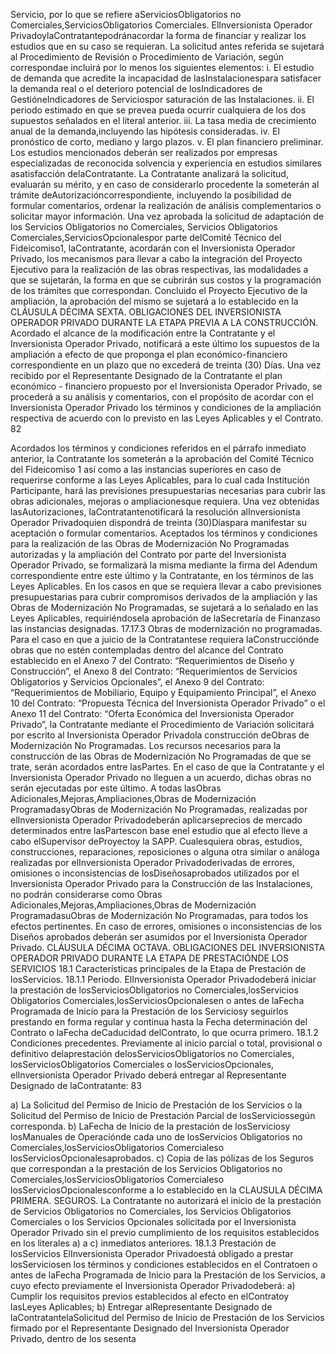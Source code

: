 Servicio, por lo que se refiere aServiciosObligatorios no Comerciales,ServiciosObligatorios Comerciales.
ElInversionista Operador PrivadoylaContratantepodránacordar la forma de financiar y realizar los estudios
que en su caso se requieran.
La solicitud antes referida se sujetará al Procedimiento de Revisión o Procedimiento de Variación, según
correspondae incluirá por lo menos los siguientes elementos:
i. El estudio de demanda que acredite la incapacidad de lasInstalacionespara satisfacer la demanda real
o el deterioro potencial de losIndicadores de GestióneIndicadores de Serviciospor saturación de las
Instalaciones.
ii. El periodo estimado en que se prevea pueda ocurrir cualquiera de los dos supuestos señalados en el
literal anterior.
iii. La tasa media de crecimiento anual de la demanda,incluyendo las hipótesis consideradas.
iv. El pronóstico de corto, mediano y largo plazos.
v. El plan financiero preliminar.
Los estudios mencionados deberán ser realizados por empresas especializadas de reconocida solvencia y
experiencia en estudios similares asatisfacción delaContratante.
La Contratante analizará la solicitud, evaluarán su mérito, y en caso de considerarlo procedente la someterán al
trámite deAutorizacióncorrespondiente, incluyendo la posibilidad de formular comentarios, ordenar la realización de
análisis complementarios o solicitar mayor información.
Una vez aprobada la solicitud de adaptación de los Servicios Obligatorios no Comerciales, Servicios Obligatorios
Comerciales,ServiciosOpcionalespor parte delComité Técnico del Fideicomiso1, laContratante, acordarán con el
Inversionista Operador Privado, los mecanismos para llevar a cabo la integración del Proyecto Ejecutivo para la
realización de las obras respectivas, las modalidades a que se sujetarán, la forma en que se cubrirán sus costos y la
programación de los trámites que correspondan.
Concluido el Proyecto Ejecutivo de la ampliación, la aprobación del mismo se sujetará a lo establecido en la
CLÁUSULA DÉCIMA SEXTA. OBLIGACIONES DEL INVERSIONISTA OPERADOR PRIVADO DURANTE LA
ETAPA PREVIA A LA CONSTRUCCIÓN.
Acordado el alcance de la modificación entre la Contratante y el Inversionista Operador Privado, notificará a este
último los supuestos de la ampliación a efecto de que proponga el plan económico-financiero correspondiente en un
plazo que no excederá de treinta (30) Días. Una vez recibido por el Representante Designado de la Contratante el
plan económico - financiero propuesto por el Inversionista Operador Privado, se procederá a su análisis y
comentarios, con el propósito de acordar con el Inversionista Operador Privado los términos y condiciones de la
ampliación respectiva de acuerdo con lo previsto en las Leyes Aplicables y el Contrato.
82

Acordados los términos y condiciones referidos en el párrafo inmediato anterior, la Contratante los someterán a la
aprobación del Comité Técnico del Fideicomiso 1 así como a las instancias superiores en caso de requerirse
conforme a las Leyes Aplicables, para lo cual cada Institución Participante, hará las previsiones presupuestarias
necesarias para cubrir las obras adicionales, mejoras o ampliacionesque requiera.
Una vez obtenidas lasAutorizaciones, laContratantenotificará la resolución alInversionista Operador Privadoquien
dispondrá de treinta (30)Díaspara manifestar su aceptación o formular comentarios.
Aceptados los términos y condiciones para la realización de las Obras de Modernización No Programadas
autorizadas y la ampliación del Contrato por parte del Inversionista Operador Privado, se formalizará la misma
mediante la firma del Adendum correspondiente entre este último y la Contratante, en los términos de las Leyes
Aplicables.
En los casos en que se requiera llevar a cabo previsiones presupuestarias para cubrir compromisos derivados de la
ampliación y las Obras de Modernización No Programadas, se sujetará a lo señalado en las Leyes Aplicables,
requiriéndosela aprobación de laSecretaría de Finanzaso las instancias designadas.
17.17.3 Obras de modernización no programadas.
Para el caso en que a juicio de la Contratantese requiera laConstrucciónde obras que no estén contempladas dentro
del alcance del Contrato establecido en el Anexo 7 del Contrato: “Requerimientos de Diseño y Construcción”, el
Anexo 8 del Contrato: “Requerimientos de Servicios Obligatorios y Servicios Opcionales”, el Anexo 9 del
Contrato: “Requerimientos de Mobiliario, Equipo y Equipamiento Principal”, el Anexo 10 del Contrato:
“Propuesta Técnica del Inversionista Operador Privado” o el Anexo 11 del Contrato: “Oferta Económica del
Inversionista Operador Privado”, la Contratante mediante el Procedimiento de Variación solicitará por escrito al
Inversionista Operador Privadola construcción deObras de Modernización No Programadas.
Los recursos necesarios para la construcción de las Obras de Modernización No Programadas de que se trate, serán
acordados entre lasPartes.
En el caso de que la Contratante y el Inversionista Operador Privado no lleguen a un acuerdo, dichas obras no serán
ejecutadas por este último.
A todas lasObras Adicionales,Mejoras,Ampliaciones,Obras de Modernización ProgramadasyObras de Modernización
No Programadas, realizadas por elInversionista Operador Privadodeberán aplicarseprecios de mercado determinados
entre lasPartescon base enel estudio que al efecto lleve a cabo elSupervisor deProyectoy la SAPP.
Cualesquiera obras, estudios, construcciones, reparaciones, reposiciones o alguna otra similar o análoga realizadas por
elInversionista Operador Privadoderivadas de errores, omisiones o inconsistencias de losDiseñosaprobados utilizados
por el Inversionista Operador Privado para la Construcción de las Instalaciones, no podrán considerarse como Obras
Adicionales,Mejoras,Ampliaciones,Obras de Modernización ProgramadasuObras de Modernización No Programadas,
para todos los efectos pertinentes.
En caso de errores, omisiones o inconsistencias de los Diseños aprobados deberán ser asumidos por el Inversionista
Operador Privado.
CLÁUSULA DÉCIMA OCTAVA. OBLIGACIONES DEL INVERSIONISTA OPERADOR PRIVADO DURANTE LA
ETAPA DE PRESTACIÓNDE LOS SERVICIOS
18.1 Características principales de la Etapa de Prestación de losServicios.
18.1.1 Periodo.
ElInversionista Operador Privadodeberá iniciar la prestación de losServiciosObligatorios no Comerciales,losServicios
Obligatorios Comerciales,losServiciosOpcionalesen o antes de laFecha Programada de Inicio para la Prestación de
los Serviciosy seguirlos prestando en forma regular y continua hasta la Fecha determinación del Contrato o laFecha
deCaducidad delContrato, lo que ocurra primero.
18.1.2 Condiciones precedentes.
Previamente al inicio parcial o total, provisional o definitivo delaprestación delosServiciosObligatorios no Comerciales,
losServiciosObligatorios Comerciales o losServiciosOpcionales, elInversionista Operador Privado deberá entregar al
Representante Designado de laContratante:
83

a) La Solicitud del Permiso de Inicio de Prestación de los Servicios o la Solicitud del Permiso de Inicio de
Prestación Parcial de losServiciossegún corresponda.
b) LaFecha de Inicio de la prestación de losServiciosy losManuales de Operaciónde cada uno de losServicios
Obligatorios no Comerciales,losServiciosObligatorios Comercialeso losServiciosOpcionalesaprobados.
c) Copia de las pólizas de los Seguros que correspondan a la prestación de los Servicios Obligatorios no
Comerciales,losServiciosObligatorios Comercialeso losServiciosOpcionalesconforme a lo establecido en la
CLAUSULA DÉCIMA PRIMERA. SEGUROS.
La Contratante no autorizará el inicio de la prestación de Servicios Obligatorios no Comerciales, los Servicios
Obligatorios Comerciales o los Servicios Opcionales solicitada por el Inversionista Operador Privado sin el previo
cumplimiento de los requisitos establecidos en los literales a) a c) inmediatos anteriores.
18.1.3 Prestación de losServicios
ElInversionista Operador Privadoestá obligado a prestar losServiciosen los términos y condiciones establecidos en el
Contratoen o antes de laFecha Programada de Inicio para la Prestación de los Servicios, a cuyo efecto previamente el
Inversionista Operador Privadodeberá:
a) Cumplir los requisitos previos establecidos al efecto en elContratoy lasLeyes Aplicables;
b) Entregar alRepresentante Designado de laContratantelaSolicitud del Permiso de Inicio de Prestación de los
Servicios firmado por el Representante Designado del Inversionista Operador Privado, dentro de los sesenta

